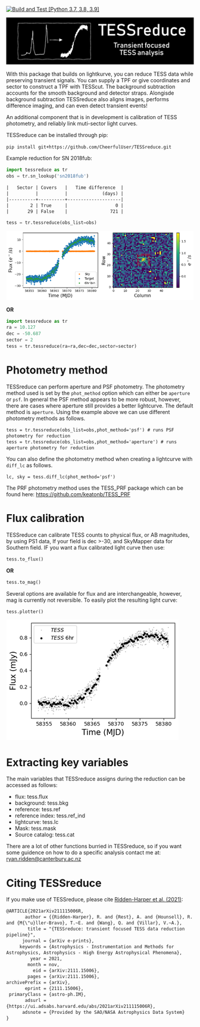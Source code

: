 [![Build and Test [Python 3.7, 3.8, 3.9]](https://github.com/CheerfulUser/TESSreduce/actions/workflows/build.yml/badge.svg)](https://github.com/CheerfulUser/TESSreduce/actions/workflows/build.yml)

![plot](./figs/header.png)

With this package that builds on lightkurve, you can reduce TESS data while preserving transient signals. You can supply a TPF or give coordinates and sector to construct a TPF with TESScut. The background subtraction accounts for the smooth background and
detector straps. Alongisde background subtraction TESSreduce also aligns images, performs difference imaging, and can even detect transient events! 

An additional component that is in development is calibration of TESS photometry, and reliably link muti-sector light curves.

TESSreduce can be installed through pip:

`pip install git+https://github.com/CheerfulUser/TESSreduce.git`

Example reduction for SN 2018fub:
```python
import tessreduce as tr
obs = tr.sn_lookup('sn2018fub')
```
```
|   Sector | Covers   |   Time difference  |
|          |          |             (days) |
|----------+----------+--------------------|
|        2 | True     |                  0 |
|       29 | False    |                721 |
```

```python
tess = tr.tessreduce(obs_list=obs)
```
![plot](./figs/fub.png)

**OR**
```python
import tessreduce as tr
ra = 10.127
dec = -50.687
sector = 2
tess = tr.tessreduce(ra=ra,dec=dec,sector=sector)
```

# Photometry method

TESSreduce can perform aperture and PSF photometry. The photometry method used is set by the `phot_method` option which can either be `aperture` or `psf`. In general the PSF method appears to be more robust, however, there are cases where aperture still provides a better lightcurve. The default method is `aperture`. Using the example above we can use different photometry methods as follows.

```
tess = tr.tessreduce(obs_list=obs,phot_method='psf') # runs PSF photometry for reduction
tess = tr.tessreduce(obs_list=obs,phot_method='aperture') # runs aperture photometry for reduction
```
You can also define the photometry method when creating a lightcurve with `diff_lc` as follows.
```
lc, sky = tess.diff_lc(phot_method='psf')
```

The PRF photometry method uses the TESS_PRF package which can be found here: https://github.com/keatonb/TESS_PRF

# Flux calibration

TESSreduce can calibrate TESS counts to physical flux, or AB magnitudes, by using PS1 data, If your field is dec >-30, and SkyMapper data for Southern field. IF you want a flux calibrated light curve then use:
```python
tess.to_flux()
```
**OR**
```python
tess.to_mag()
```
Several options are available for flux and are interchangeable, however, mag is currently not reversible. To easily plot the resulting light curve:
```python
tess.plotter()
```
![plot](./figs/fub_cal.png)


# Extracting key variables 

The main variables that TESSreduce assigns during the reduction can be accessed as follows:
- flux: tess.flux 
- background: tess.bkg
- reference: tess.ref
- reference index: tess.ref_ind
- lightcurve: tess.lc
- Mask: tess.mask
- Source catalog: tess.cat


There are a lot of other functions burried in TESSreduce, so if you want some guidence on how to do a specific analysis contact me at: ryan.ridden@canterbury.ac.nz


# Citing TESSreduce

If you make use of TESSreduce, please cite [Ridden-Harper et al. (2021)](https://ui.adsabs.harvard.edu/abs/2021arXiv211115006R/abstract):

```code
@ARTICLE{2021arXiv211115006R,
       author = {{Ridden-Harper}, R. and {Rest}, A. and {Hounsell}, R. and {M{\"u}ller-Bravo}, T.~E. and {Wang}, Q. and {Villar}, V.~A.},
        title = "{TESSreduce: transient focused TESS data reduction pipeline}",
      journal = {arXiv e-prints},
     keywords = {Astrophysics - Instrumentation and Methods for Astrophysics, Astrophysics - High Energy Astrophysical Phenomena},
         year = 2021,
        month = nov,
          eid = {arXiv:2111.15006},
        pages = {arXiv:2111.15006},
archivePrefix = {arXiv},
       eprint = {2111.15006},
 primaryClass = {astro-ph.IM},
       adsurl = {https://ui.adsabs.harvard.edu/abs/2021arXiv211115006R},
      adsnote = {Provided by the SAO/NASA Astrophysics Data System}
}
```

